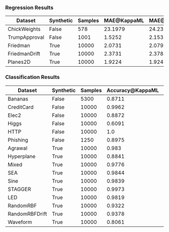 ### Regression Results
| Dataset | Synthetic | Samples | MAE@KappaML | MAE@Local |
| -------|---------|-------|-----------|--------- |
| ChickWeights | False | 578 | 23.1979 | 24.2395 |
| TrumpApproval | False | 1001 | 1.5252 | 2.1533 |
| Friedman | True | 10000 | 2.0731 | 2.0796 |
| FriedmanDrift | True | 10000 | 2.3731 | 2.378 |
| Planes2D | True | 10000 | 1.9224 | 1.9243 |

### Classification Results
| Dataset | Synthetic | Samples | Accuracy@KappaML | Accuracy@Local |
| -------|---------|-------|----------------|-------------- |
| Bananas | False | 5300 | 0.8711 | 0.8691 |
| CreditCard | False | 10000 | 0.9962 | 0.9952 |
| Elec2 | False | 10000 | 0.8872 | 0.8427 |
| Higgs | False | 10000 | 0.6091 | 0.6088 |
| HTTP | False | 10000 | 1.0 | 0.999 |
| Phishing | False | 1250 | 0.8975 | 0.8872 |
| Agrawal | True | 10000 | 0.983 | 0.9821 |
| Hyperplane | True | 10000 | 0.8841 | 0.8824 |
| Mixed | True | 10000 | 0.9776 | 0.9774 |
| SEA | True | 10000 | 0.9844 | 0.9834 |
| Sine | True | 10000 | 0.9839 | 0.9834 |
| STAGGER | True | 10000 | 0.9973 | 0.9966 |
| LED | True | 10000 | 0.9819 | 0.9818 |
| RandomRBF | True | 10000 | 0.9322 | 0.9323 |
| RandomRBFDrift | True | 10000 | 0.9378 | 0.9364 |
| Waveform | True | 10000 | 0.8061 | 0.8069 |

